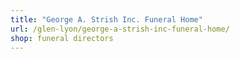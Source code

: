 ```yaml
---
title: "George A. Strish Inc. Funeral Home"
url: /glen-lyon/george-a-strish-inc-funeral-home/
shop: funeral directors
---
```

